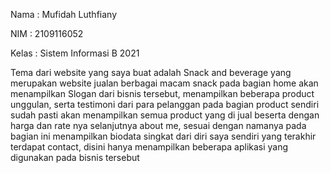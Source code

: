 Nama : Mufidah Luthfiany 

NIM : 2109116052

Kelas : Sistem Informasi B 2021

Tema dari website yang saya buat adalah Snack and beverage yang merupakan website jualan berbagai macam snack 
pada bagian home akan menampilkan Slogan dari bisnis tersebut, menampilkan beberapa product unggulan, serta testimoni dari para pelanggan
pada bagian product sendiri sudah pasti akan menampilkan semua product yang di jual beserta dengan harga dan rate nya
selanjutnya about me, sesuai dengan namanya pada bagian ini menampilkan biodata singkat dari diri saya sendiri
yang terakhir terdapat contact, disini hanya menampilkan beberapa aplikasi yang digunakan pada bisnis tersebut
